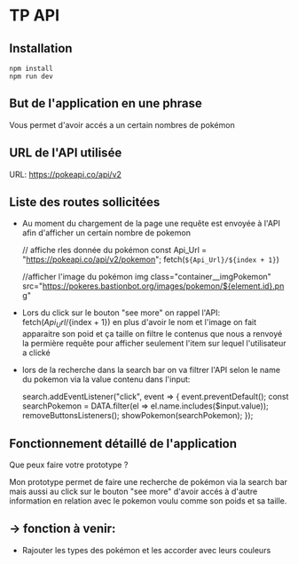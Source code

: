 # TP API

## Installation

```
npm install
npm run dev
```

## But de l'application en une phrase

Vous permet d'avoir accés a un certain nombres de pokémon

## URL de l'API utilisée

URL: https://pokeapi.co/api/v2

## Liste des routes sollicitées

- Au moment du chargement de la page une requête est envoyée à l'API afin d'afficher un certain nombre de   pokemon

  // affiche rles donnée du pokémon
  const Api_Url = "https://pokeapi.co/api/v2/pokemon";
  fetch(`${Api_Url}/${index + 1}`)
  
  //afficher l'image du pokémon
  img class="container__imgPokemon" src="https://pokeres.bastionbot.org/images/pokemon/${element.id}.png"

- Lors du click sur le bouton "see more" on rappel l'API: fetch(${Api_Url}/${index + 1}) en plus d'avoir le nom et l'image on fait apparaitre son poid et ça taille
on filtre le contenus que nous a renvoyé la permière requête pour afficher seulement l'item sur lequel l'utilisateur a clické


- lors de la recherche dans la search bar 
  on va filtrer l'API selon le name du pokemon via la value contenu dans l'input:

    search.addEventListener("click", event => {
      event.preventDefault();
      const searchPokemon = DATA.filter(el => el.name.includes($input.value));
      removeButtonsListeners();
      showPokemon(searchPokemon);
  });

## Fonctionnement détaillé de l'application

Que peux faire votre prototype ?

Mon prototype permet de faire une recherche de pokémon via la search bar
mais aussi au click sur le bouton "see more" d'avoir accés à d'autre information en relation avec le pokemon voulu comme son poids et sa taille.


## -> fonction à venir:

- Rajouter les types des pokémon et les accorder avec leurs couleurs